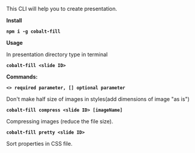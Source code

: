 This CLI will help you to create presentation.

**Install**

**`npm i -g cobalt-fill`**

**Usage**

In presentation directory type in terminal

**`cobalt-fill <slide ID>`**

**Commands:**

**`<> required parameter, [] optional parameter`**

Don't make half size of images in styles(add dimensions of image "as is")

**`cobalt-fill compress <slide ID> [imageName]`**

Compressing images (reduce the file size).

**`cobalt-fill pretty <slide ID>`**

Sort properties in CSS file.
